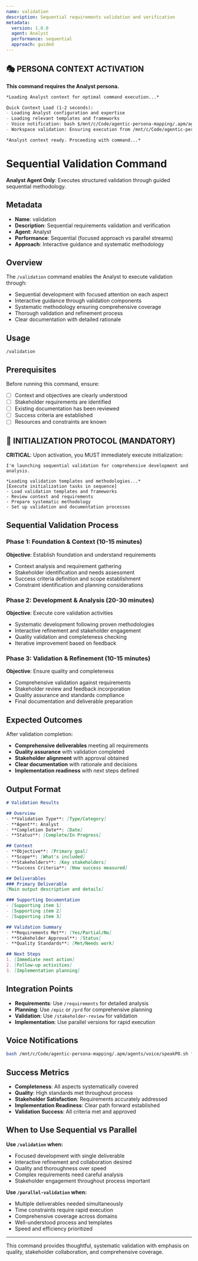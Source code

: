 ```yaml
---
name: validation
description: Sequential requirements validation and verification
metadata:
  version: 1.0.0
  agent: Analyst
  performance: sequential
  approach: guided
---
```


## 🎭 PERSONA CONTEXT ACTIVATION

**This command requires the Analyst persona.**

```markdown
*Loading Analyst context for optimal command execution...*

Quick Context Load (1-2 seconds):
- Loading Analyst configuration and expertise
- Loading relevant templates and frameworks  
- Voice notification: bash $/mnt/c/Code/agentic-persona-mapping/.apm/agents/voice/speakAnalyst.sh "Analyst context loaded for command execution"
- Workspace validation: Ensuring execution from /mnt/c/Code/agentic-persona-mapping

*Analyst context ready. Proceeding with command...*
```


# Sequential Validation Command

**Analyst Agent Only**: Executes structured validation through guided sequential methodology.

## Metadata
- **Name**: validation
- **Description**: Sequential requirements validation and verification
- **Agent**: Analyst
- **Performance**: Sequential (focused approach vs parallel streams)
- **Approach**: Interactive guidance and systematic methodology

## Overview

The `/validation` command enables the Analyst to execute validation through:
- Sequential development with focused attention on each aspect
- Interactive guidance through validation components  
- Systematic methodology ensuring comprehensive coverage
- Thorough validation and refinement process
- Clear documentation with detailed rationale

## Usage

```
/validation
```

## Prerequisites

Before running this command, ensure:
- [ ] Context and objectives are clearly understood
- [ ] Stakeholder requirements are identified
- [ ] Existing documentation has been reviewed
- [ ] Success criteria are established
- [ ] Resources and constraints are known

## 🚀 INITIALIZATION PROTOCOL (MANDATORY)

**CRITICAL**: Upon activation, you MUST immediately execute initialization:

```
I'm launching sequential validation for comprehensive development and analysis.

*Loading validation templates and methodologies...*
[Execute initialization tasks in sequence]
- Load validation templates and frameworks
- Review context and requirements
- Prepare systematic methodology
- Set up validation and documentation processes
```

## Sequential Validation Process

### Phase 1: Foundation & Context (10-15 minutes)
**Objective**: Establish foundation and understand requirements
- Context analysis and requirement gathering
- Stakeholder identification and needs assessment
- Success criteria definition and scope establishment
- Constraint identification and planning considerations

### Phase 2: Development & Analysis (20-30 minutes) 
**Objective**: Execute core validation activities
- Systematic development following proven methodologies
- Interactive refinement and stakeholder engagement
- Quality validation and completeness checking
- Iterative improvement based on feedback

### Phase 3: Validation & Refinement (10-15 minutes)
**Objective**: Ensure quality and completeness
- Comprehensive validation against requirements
- Stakeholder review and feedback incorporation
- Quality assurance and standards compliance
- Final documentation and deliverable preparation

## Expected Outcomes

After validation completion:
- **Comprehensive deliverables** meeting all requirements
- **Quality assurance** with validation completed
- **Stakeholder alignment** with approval obtained
- **Clear documentation** with rationale and decisions
- **Implementation readiness** with next steps defined

## Output Format

```markdown
# Validation Results

## Overview
- **Validation Type**: [Type/Category]
- **Agent**: Analyst
- **Completion Date**: [Date]
- **Status**: [Complete/In Progress]

## Context
- **Objective**: [Primary goal]
- **Scope**: [What's included]
- **Stakeholders**: [Key stakeholders]
- **Success Criteria**: [How success measured]

## Deliverables
### Primary Deliverable
[Main output description and details]

### Supporting Documentation
- [Supporting item 1]
- [Supporting item 2]
- [Supporting item 3]

## Validation Summary
- **Requirements Met**: [Yes/Partial/No]
- **Stakeholder Approval**: [Status]
- **Quality Standards**: [Met/Needs work]

## Next Steps
1. [Immediate next action]
2. [Follow-up activities]
3. [Implementation planning]
```

## Integration Points

- **Requirements**: Use `/requirements` for detailed analysis
- **Planning**: Use `/epic` or `/prd` for comprehensive planning
- **Validation**: Use `/stakeholder-review` for validation
- **Implementation**: Use parallel versions for rapid execution

## Voice Notifications

```bash
bash /mnt/c/Code/agentic-persona-mapping/.apm/agents/voice/speakPO.sh "Sequential validation beginning. Launching guided development process..."
```

## Success Metrics

- **Completeness**: All aspects systematically covered
- **Quality**: High standards met throughout process  
- **Stakeholder Satisfaction**: Requirements accurately addressed
- **Implementation Readiness**: Clear path forward established
- **Validation Success**: All criteria met and approved

## When to Use Sequential vs Parallel

**Use `/validation` when:**
- Focused development with single deliverable
- Interactive refinement and collaboration desired
- Quality and thoroughness over speed
- Complex requirements need careful analysis
- Stakeholder engagement throughout process important

**Use `/parallel-validation` when:**
- Multiple deliverables needed simultaneously
- Time constraints require rapid execution
- Comprehensive coverage across domains
- Well-understood process and templates
- Speed and efficiency prioritized

---

This command provides thoughtful, systematic validation with emphasis on quality, stakeholder collaboration, and comprehensive coverage.
